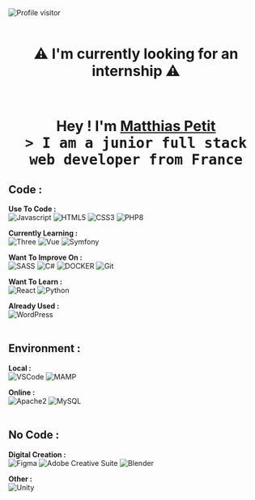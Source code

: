 <a href="https://komarev.com/ghpvc/?username=AztyMatt">
  <img align="left" src="https://komarev.com/ghpvc/?username=AztyMatt&style=for-the-badge&color=000000" alt="Profile visitor" />
</a>
<br>
<br>

<h1 align="center">⚠️ I'm currently looking for an internship ⚠️</h1>
<br>

<h1 align="center">
  Hey ! I'm <b><a target="_blank" href="https://matthias-petit.fr/">Matthias Petit</a></b>
  <samp align="center"> 
    <br>
    &gt; I am a junior full stack web developer from <b>France</b>
    <br>
  </samp>
</h1>

## Code :
<b>Use To Code :</b>
<br>
![Javascript](https://img.shields.io/badge/Javascript-000000?style=for-the-badge&logo=javascript&logoColor=FFFFFF)
![HTML5](https://img.shields.io/badge/HTML5-000000?style=for-the-badge&logo=html5&logoColor=FFFFFF)
![CSS3](https://img.shields.io/badge/CSS3-000000?style=for-the-badge&logo=css3&logoColor=FFFFFF)
![PHP8](https://img.shields.io/badge/PHP-000000?style=for-the-badge&logo=php&logoColor=FFFFFF)
<br>

<b>Currently Learning :</b>
<br>
![Three](https://img.shields.io/badge/THREE-000000?style=for-the-badge&logo=threedotjs&logoColor=FFFFFF)
![Vue](https://img.shields.io/badge/VUE-000000?style=for-the-badge&logo=vuedotjs&logoColor=FFFFFF)
![Symfony](https://img.shields.io/badge/SYMFONY-000000?style=for-the-badge&logo=symfony&logoColor=FFFFFF)
<br>

<b>Want To Improve On :</b>
<br>
![SASS](https://img.shields.io/badge/SASS-000000?style=for-the-badge&logo=sass&logoColor=FFFFFF)
![C#](https://img.shields.io/badge/CSHARP-000000?style=for-the-badge&logo=csharp&logoColor=FFFFFF)
![DOCKER](https://img.shields.io/badge/DOCKER-000000?style=for-the-badge&logo=docker&logoColor=FFFFFF)
![Git](https://img.shields.io/badge/GIT-000000?style=for-the-badge&logo=git&logoColor=FFFFFF)
<br>

<b>Want To Learn :</b>
<br>
![React](https://img.shields.io/badge/REACT-000000?style=for-the-badge&logo=react&logoColor=FFFFFF)
![Python](https://img.shields.io/badge/PYTHON-000000?style=for-the-badge&logo=python&logoColor=FFFFFF)
<br>

<b>Already Used :</b>
<br>
![WordPress](https://img.shields.io/badge/WORDPRESS-000000?style=for-the-badge&logo=wordpress&logoColor=FFFFFF)
<br>
<br>

## Environment :
<b>Local :</b>
<br>
![VSCode](https://img.shields.io/badge/VSCODE-000000?style=for-the-badge&logo=visualstudiocode&logoColor=FFFFFF)
![MAMP](https://img.shields.io/badge/MAMP-000000?style=for-the-badge&logo=mamp&logoColor=FFFFFF)
<br>

<b>Online :</b>
<br>
![Apache2](https://img.shields.io/badge/APACHE2-000000?style=for-the-badge&logo=apache&logoColor=FFFFFF)
![MySQL](https://img.shields.io/badge/MYSQL-000000?style=for-the-badge&logo=mysql&logoColor=FFFFFF)
<br>
<br>

## No Code :
<b>Digital Creation :</b>
<br>
![Figma](https://img.shields.io/badge/FIGMA-000000?style=for-the-badge&logo=figma&logoColor=FFFFFF)
![Adobe Creative Suite](https://img.shields.io/badge/ADOBE%20CREATIVE%20SUITE-000000?style=for-the-badge&logo=adobe&logoColor=FFFFFF)
![Blender](https://img.shields.io/badge/BLENDER-000000?style=for-the-badge&logo=blender&logoColor=FFFFFF)

<b>Other :</b>
<br>
![Unity](https://img.shields.io/badge/UNITY-000000?style=for-the-badge&logo=unity&logoColor=FFFFFF)
